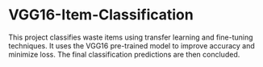 # VGG16-Item-Classification
This project classifies waste items using transfer learning and fine-tuning techniques. It uses the VGG16 pre-trained model to improve accuracy and minimize loss. The final classification predictions are then concluded.
